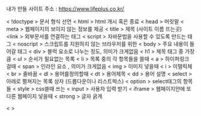 내가 만들 사이트 주소 : https://www.lifeplus.co.kr/

&lt; !doctype &gt; 문서 형식 선언
&lt; html &gt; html 개시  혹은 종료 
&lt; head &gt; 머릿말 
&lt; meta &gt; 웹페이지의 보이지 않는 정보를 제공
&lt; title &gt; 제목 (사이트 이름 뜨는곳)
&lt;link &gt; 외부문서를 연결하는 태그
&lt; script &gt; 자바문법을 사용할 수 있도록 만드는 태그
&lt; noscript &gt; 스크립트를 지원하지 않는 브라우저를 위한 
&lt; body &gt; 주요 내용이 들어갈 태그
&lt; div &gt; 블럭 요소로 나누는 정도, 의미가 크게없음
&lt; h1 &gt; 제목 태그 중 가장 큼
&lt; ul &gt; 순서가 필요없는 목록
&lt; li &gt; 목록 중의 각 항목들을 쓸때
&lt; a &gt; 하이퍼링크 걸때
&lt; span &gt; 인라인 요소 , 의미가 크게없음
&lt; img &gt; 이미지 넣을때
&lt; i &gt; 이탤릭체
&lt; br &gt; 줄바꿈
&lt; dl &gt; 용어를정의할때
&lt; dt &gt; 용어제목
&lt; dd &gt; 용어 설명
&lt; select &gt; 아래로 펼쳐지는 목록 상자 (드롭다운이나 리스트박스)
&lt; option &gt; select태그의 항목들 
&lt; style &gt; css쓸때 쓰는 
&lt; input &gt; 사용자 입력 받기
&lt; iframe &gt; 웹페이지안에 또다른 웹페이지 넣을때
&lt; strong &gt; 글자 굵게

&lt; &gt;